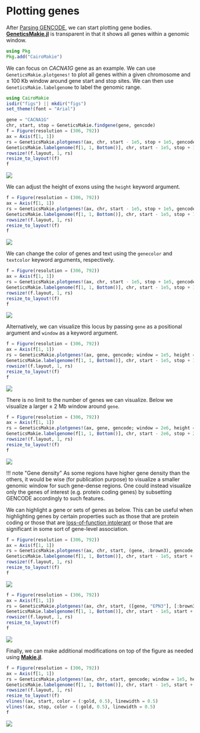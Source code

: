 # Plotting genes

After [Parsing GENCODE](@ref), we can start plotting gene bodies. 
[__GeneticsMakie.jl__](https://github.com/mmkim1210/GeneticsMakie.jl) is transparent 
in that it shows all genes within a genomic window.

```julia
using Pkg
Pkg.add("CairoMakie")
```

We can focus on _CACNA1G_ gene as an example. We can use `GeneticsMakie.plotgenes!` 
to plot all genes within a given chromosome and ± 100 Kb window around gene start and stop sites. 
We can then use `GeneticsMakie.labelgenome` to label the genomic range.

```julia
using CairoMakie
isdir("figs") || mkdir("figs")
set_theme!(font = "Arial")

gene = "CACNA1G"
chr, start, stop = GeneticsMakie.findgene(gene, gencode)
f = Figure(resolution = (306, 792))
ax = Axis(f[1, 1])
rs = GeneticsMakie.plotgenes!(ax, chr, start - 1e5, stop + 1e5, gencode)
GeneticsMakie.labelgenome(f[1, 1, Bottom()], chr, start - 1e5, stop + 1e5)
rowsize!(f.layout, 1, rs)
resize_to_layout!(f)
f
```
![](../figs/CACNA1G-gene.png)

We can adjust the height of exons using the `height` keyword argument.
```julia
f = Figure(resolution = (306, 792))
ax = Axis(f[1, 1])
rs = GeneticsMakie.plotgenes!(ax, chr, start - 1e5, stop + 1e5, gencode; height = 0.1)
GeneticsMakie.labelgenome(f[1, 1, Bottom()], chr, start - 1e5, stop + 1e5)
rowsize!(f.layout, 1, rs)
resize_to_layout!(f)
f
```
![](../figs/CACNA1G-gene-height0.1.png)

We can change the color of genes and text using the `genecolor` and `textcolor` keyword arguments, respectively.
```julia
f = Figure(resolution = (306, 792))
ax = Axis(f[1, 1])
rs = GeneticsMakie.plotgenes!(ax, chr, start - 1e5, stop + 1e5, gencode; height = 0.1, genecolor = :mediumorchid3, textcolor = :forestgreen)
GeneticsMakie.labelgenome(f[1, 1, Bottom()], chr, start - 1e5, stop + 1e5)
rowsize!(f.layout, 1, rs)
resize_to_layout!(f)
f
```
![](../figs/CACNA1G-gene-height0.1-color.png)

Alternatively, we can visualize this locus by passing `gene` as a positional argument and 
`window` as a keyword argument.
```julia
f = Figure(resolution = (306, 792))
ax = Axis(f[1, 1])
rs = GeneticsMakie.plotgenes!(ax, gene, gencode; window = 1e5, height = 0.1, genecolor = :brown3)
GeneticsMakie.labelgenome(f[1, 1, Bottom()], chr, start - 1e5, stop + 1e5)
rowsize!(f.layout, 1, rs)
resize_to_layout!(f)
f
```
![](../figs/CACNA1G-gene2.png)

There is no limit to the number of genes we can visualize. Below we visualize a larger 
± 2 Mb window around `gene`.
```julia
f = Figure(resolution = (306, 792))
ax = Axis(f[1, 1])
rs = GeneticsMakie.plotgenes!(ax, gene, gencode; window = 2e6, height = 0.1)
GeneticsMakie.labelgenome(f[1, 1, Bottom()], chr, start - 2e6, stop + 2e6)
rowsize!(f.layout, 1, rs)
resize_to_layout!(f)
f
```
![](../figs/CACNA1G-gene3.png)

!!! note "Gene density"
    As some regions have higher gene density than the others, it would be wise (for
    publication purpose) to visualize a smaller genomic window for such gene-dense regions.
    One could instead visualize only the genes of interest (e.g. protein coding genes) by subsetting
    GENCODE accordingly to such features.

We can highlight a gene or sets of genes as below. This can be useful when highlighting genes 
by certain properties such as those that are protein coding or those that are 
[loss-of-function intolerant](https://gnomad.broadinstitute.org/) or those that are 
significant in some sort of gene-level association. 

```julia
f = Figure(resolution = (306, 792))
ax = Axis(f[1, 1])
rs = GeneticsMakie.plotgenes!(ax, chr, start, (gene, :brown3), gencode; window = 1e5, height = 0.1)
GeneticsMakie.labelgenome(f[1, 1, Bottom()], chr, start - 1e5, start + 1e5)
rowsize!(f.layout, 1, rs)
resize_to_layout!(f)
f
```
![](../figs/CACNA1G-gene-highlight.png)

```julia
f = Figure(resolution = (306, 792))
ax = Axis(f[1, 1])
rs = GeneticsMakie.plotgenes!(ax, chr, start, ([gene, "EPN3"], [:brown3, :forestgreen]), gencode; window = 1e5, height = 0.1)
GeneticsMakie.labelgenome(f[1, 1, Bottom()], chr, start - 1e5, start + 1e5)
rowsize!(f.layout, 1, rs)
resize_to_layout!(f)
f
```
![](../figs/CACNA1G-gene-highlights.png)

Finally, we can make additional modifications on top of the figure as needed using
[__Makie.jl__](https://makie.juliaplots.org/stable/).

```julia
f = Figure(resolution = (306, 792))
ax = Axis(f[1, 1])
rs = GeneticsMakie.plotgenes!(ax, chr, start, gencode; window = 1e5, height = 0.1)
GeneticsMakie.labelgenome(f[1, 1, Bottom()], chr, start - 1e5, start + 1e5)
rowsize!(f.layout, 1, rs)
resize_to_layout!(f)
vlines!(ax, start, color = (:gold, 0.5), linewidth = 0.5)
vlines!(ax, stop, color = (:gold, 0.5), linewidth = 0.5)
f
```
![](../figs/CACNA1G-gene-line.png)